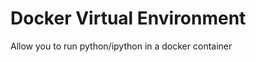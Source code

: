 Docker Virtual Environment
==========================
Allow you to run python/ipython in a docker container
